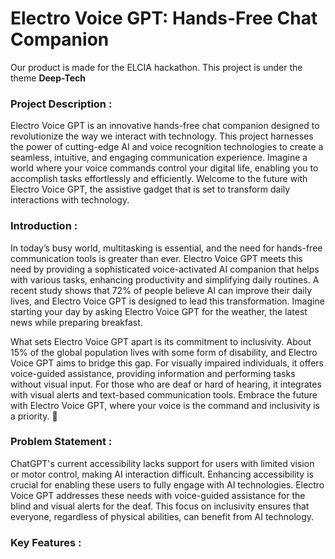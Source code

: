 # Electro Voice GPT: Hands-Free Chat Companion 
Our product is made for the ELCIA hackathon. This project is under the theme **Deep-Tech**
 ### Project Description :
 
 Electro Voice GPT is an innovative hands-free chat companion designed to revolutionize the way we interact with technology. This project harnesses the power of cutting-edge AI and voice recognition technologies to create a seamless, intuitive, and engaging communication experience. Imagine a world where your voice commands control your digital life, enabling you to accomplish tasks effortlessly and efficiently. Welcome to the future with Electro Voice GPT, the assistive gadget that is set to transform daily interactions with technology.

 ### Introduction :

In today’s busy world, multitasking is essential, and the need for hands-free communication tools is greater than ever. Electro Voice GPT meets this need by providing a sophisticated voice-activated AI companion that helps with various tasks, enhancing productivity and simplifying daily routines. A recent study shows that 72% of people believe AI can improve their daily lives, and Electro Voice GPT is designed to lead this transformation. Imagine starting your day by asking Electro Voice GPT for the weather, the latest news while preparing breakfast.

What sets Electro Voice GPT apart is its commitment to inclusivity. About 15% of the global population lives with some form of disability, and Electro Voice GPT aims to bridge this gap. For visually impaired individuals, it offers voice-guided assistance, providing information and performing tasks without visual input. For those who are deaf or hard of hearing, it integrates with visual alerts and text-based communication tools. Embrace the future with Electro Voice GPT, where your voice is the command and inclusivity is a priority. 🌟

 ### Problem Statement :

ChatGPT's current accessibility lacks support for users with limited vision or motor control, making AI interaction difficult. Enhancing accessibility is crucial for enabling these users to fully engage with AI technologies. Electro Voice GPT addresses these needs with voice-guided assistance for the blind and visual alerts for the deaf. This focus on inclusivity ensures that everyone, regardless of physical abilities, can benefit from AI technology.

### Key Features :









 

